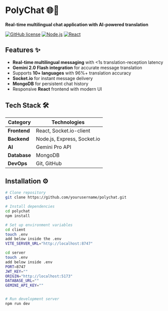 # PolyChat 🌐💬  
**Real-time multilingual chat application with AI-powered translation**

[![GitHub license](https://img.shields.io/badge/License-MIT-blue.svg)](LICENSE)
[![Node.js](https://img.shields.io/badge/Node.js-18.x-green)](https://nodejs.org/)
[![React](https://img.shields.io/badge/React-18.x-blue)](https://reactjs.org/)

## Features ✨
- **Real-time multilingual messaging** with <1s translation-reception latency
- **Gemini 2.0 Flash integration** for accurate message translation
- Supports **10+ languages** with 96%+ translation accuracy
- **Socket.io** for instant message delivery
- **MongoDB** for persistent chat history
- Responsive **React** frontend with modern UI

## Tech Stack 🛠️
| Category       | Technologies |
|----------------|-------------|
| **Frontend**   | React, Socket.io-client |
| **Backend**    | Node.js, Express, Socket.io |
| **AI**         | Gemini Pro API |
| **Database**   | MongoDB |
| **DevOps**     | Git, GitHub |

## Installation ⚙️
```bash
# Clone repository
git clone https://github.com/yourusername/polychat.git

# Install dependencies
cd polychat
npm install

# Set up environment variables
cd client
touch .env
add below inside the .env
VITE_SERVER_URL="http://localhost:8747"

cd server
touch .env
add below inside .env
PORT=8747
JWT_KEY=""
ORIGIN="http://localhost:5173"
DATABASE_URL=""
GEMINI_API_KEY=""


# Run development server
npm run dev


